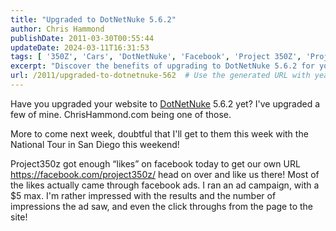 ```yaml
---
title: "Upgraded to DotNetNuke 5.6.2"
author: Chris Hammond
publishDate: 2011-03-30T00:55:44
updateDate: 2024-03-11T16:31:53
tags: [ '350Z', 'Cars', 'DotNetNuke', 'Facebook', 'Project 350Z', 'Project350z', 'Project350zcom' ]
excerpt: "Discover the benefits of upgrading to DotNetNuke 5.6.2 for your website and learn about a successful Facebook ad campaign. Like Project350z on Facebook!"
url: /2011/upgraded-to-dotnetnuke-562  # Use the generated URL with year
---
```

<p>Have you upgraded your website to <a href="https://www.dotnetnuke.com">DotNetNuke</a> 5.6.2 yet? I've upgraded a few of mine. ChrisHammond.com being one of those.</p>  <p>More to come next week, doubtful that I'll get to them this week with the National Tour in San Diego this weekend!</p>  <p>Project350z got enough &ldquo;likes&rdquo; on facebook today to get our own URL <a href="https://facebook.com/project350z/">https://facebook.com/project350z/</a> head on over and like us there! Most of the likes actually came through facebook ads. I ran an ad campaign, with a $5 max. I'm rather impressed with the results and the number of impressions the ad saw, and even the click throughs from the page to the site!</p> 

